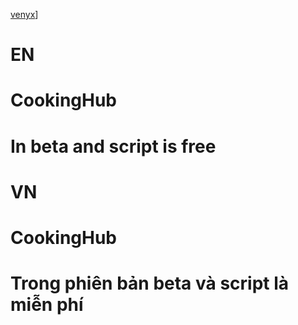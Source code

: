 [venyx]([https://cdn.discordapp.com/attachments/1311699430646485072/1316987633335009300/image-Photoroom.png?ex=675d0bd0&is=675bba50&hm=c359b545fae5a28c995d25ad289d4eb97d0e04900329d05a12027bbf7615739e)]
# EN
# CookingHub
# In beta and script is free

# VN
# CookingHub
# Trong phiên bản beta và script là miễn phí
